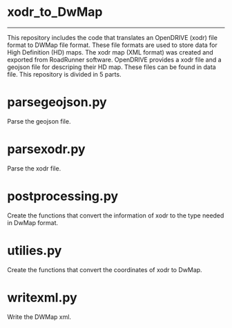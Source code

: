 # xodr_to_DwMap
---
This repository includes the code that translates an OpenDRIVE (xodr) file format to DWMap file format. These file formats are used to store data for High Definition (HD) maps.
The xodr map (XML format) was created and exported from RoadRunner software.
OpenDRIVE provides a xodr file and a geojson file for descriping their HD map. These files can be found in data file.
This repository is divided in 5 parts.

# parsegeojson.py
Parse the geojson file.

# parsexodr.py
Parse the xodr file.

# postprocessing.py
Create the functions that convert the information of xodr to the type needed in DwMap format.

# utilies.py
Create the functions that convert the coordinates of xodr to DwMap.

# writexml.py
Write the DWMap xml.


